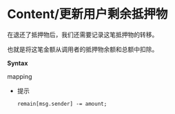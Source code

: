 # Content/更新用户剩余抵押物

在退还了抵押物后，我们还需要记录这笔抵押物的转移。

也就是将这笔金额从调用者的抵押物余额和总额中扣除。

**Syntax**

mapping

- 提示
    
    ```solidity
    remain[msg.sender] -= amount;
    ```
    
